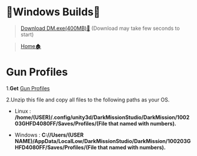 <h1>🔨Windows Builds🔨</h1>

>[Download DM.exe(400MB)📁](https://github.com/thusvill/dm-builds/raw/main/win/DM.zip)
(Download may take few seconds to start)

>[Home🏚️](https://github.com/thusvill/dm-builds)


<h1>Gun Profiles</h1>

1.<b>Get</b> [Gun Profiles](https://github.com/thusvill/dm-builds/raw/main/saves/gunProfs.zip)


2.Unzip this file and copy all files to the following paths as your OS.

- Linux :<b> /home/(USER)/.config/unity3d/DarkMissionStudio/DarkMission/100203GHFD4080FF/Saves/Profiles/(File that named with numbers).</b>

- Windows : <b>C://Users/(USER NAME)/AppData/LocalLow/DarkMissionStudio/DarkMission/100203GHFD4080FF/Saves/Profiles/(File that named with numbers).</b>

